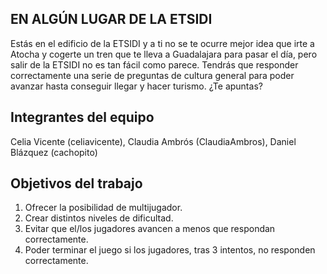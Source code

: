 ## EN ALGÚN LUGAR DE LA ETSIDI

Estás en el edificio de la ETSIDI y a ti no se te ocurre mejor idea que irte a Atocha y cogerte un tren que te lleva a Guadalajara para pasar el día, pero salir de la ETSIDI no es tan fácil como parece. Tendrás que responder correctamente una serie de preguntas de cultura general para poder avanzar hasta conseguir llegar y hacer turismo. ¿Te apuntas?

## Integrantes del equipo

Celia Vicente (celiavicente), Claudia Ambrós (ClaudiaAmbros), Daniel Blázquez (cachopito)

## Objetivos del trabajo

1. Ofrecer la posibilidad de multijugador.
2. Crear distintos niveles de dificultad.
3. Evitar que el/los jugadores avancen a menos que respondan correctamente.
4. Poder terminar el juego si los jugadores, tras 3 intentos, no responden correctamente.
